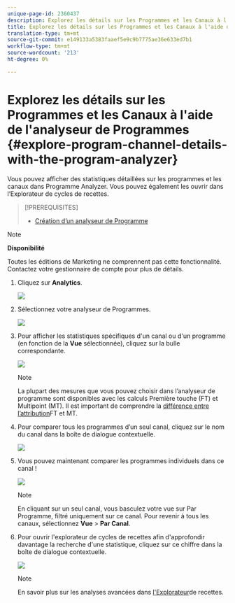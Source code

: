 ```yaml
---
unique-page-id: 2360437
description: Explorez les détails sur les Programmes et les Canaux à l'aide de l'analyseur de Programme - Documentation sur le marketing - Documentation sur les produits
title: Explorez les détails sur les Programmes et les Canaux à l'aide de l'analyseur de Programmes
translation-type: tm+mt
source-git-commit: e149133a5383faaef5e9c9b7775ae36e633ed7b1
workflow-type: tm+mt
source-wordcount: '213'
ht-degree: 0%

---
```



# Explorez les détails sur les Programmes et les Canaux à l&#39;aide de l&#39;analyseur de Programmes {#explore-program-channel-details-with-the-program-analyzer}

Vous pouvez afficher des statistiques détaillées sur les programmes et les canaux dans Programme Analyzer. Vous pouvez également les ouvrir dans l’Explorateur de cycles de recettes.

>[!PREREQUISITES]
>
>* [Création d’un analyseur de Programme](create-a-program-analyzer.md)


>[!NOTE]
>
>**Disponibilité**
>
>Toutes les éditions de Marketing ne comprennent pas cette fonctionnalité. Contactez votre gestionnaire de compte pour plus de détails.

1. Cliquez sur **Analytics**.

   ![](assets/image2015-4-28-12-3a54-3a47.png)

1. Sélectionnez votre analyseur de Programmes.

   ![](assets/image2015-4-28-12-3a56-3a46.png)

1. Pour afficher les statistiques spécifiques d&#39;un canal ou d&#39;un programme (en fonction de la **Vue** sélectionnée), cliquez sur la bulle correspondante.

   ![](assets/image2015-4-28-12-3a57-3a14.png)

   >[!NOTE]
   >
   >La plupart des mesures que vous pouvez choisir dans l’analyseur de programme sont disponibles avec les calculs Première touche (FT) et Multipoint (MT). Il est important de comprendre la [différence entre l’attribution](/help/marketo/product-docs/reporting/revenue-cycle-analytics/revenue-tools/attribution/understanding-attribution.md)FT et MT.

1. Pour comparer tous les programmes d’un seul canal, cliquez sur le nom du canal dans la boîte de dialogue contextuelle.

   ![](assets/image2015-4-28-12-3a59-3a36.png)

1. Vous pouvez maintenant comparer les programmes individuels dans ce canal !

   ![](assets/image2015-4-28-13-3a0-3a14.png)

   >[!NOTE]
   >
   >En cliquant sur un seul canal, vous basculez votre vue sur Par Programme, filtré uniquement sur ce canal. Pour revenir à tous les canaux, sélectionnez **Vue** > **Par Canal**.

1. Pour ouvrir l&#39;explorateur de cycles de recettes afin d&#39;approfondir davantage la recherche d&#39;une statistique, cliquez sur ce chiffre dans la boîte de dialogue contextuelle.

   ![](assets/image2015-4-28-13-3a1-3a35.png)

   >[!NOTE]
   >
   >En savoir plus sur les analyses avancées dans [l&#39;Explorateur](http://docs.marketo.com/display/docs/revenue+explorer)de recettes.
